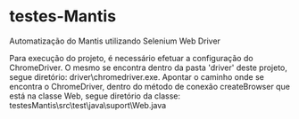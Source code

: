 # testes-Mantis
Automatização do Mantis utilizando Selenium Web Driver

Para execução do projeto, é  necessário  efetuar a configuração do ChromeDriver.
O mesmo se encontra dentro da pasta 'driver' deste projeto, segue diretório: driver\chromedriver.exe.
Apontar o caminho onde se encontra o ChromeDriver, dentro do método de conexão createBrowser que está na classe Web, segue diretório da classe: testesMantis\src\test\java\suport\Web.java


